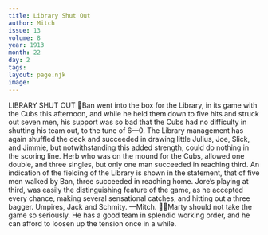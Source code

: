 ```yaml
---
title: Library Shut Out
author: Mitch
issue: 13
volume: 8
year: 1913
month: 22
day: 2
tags:
layout: page.njk
image:
---
```

LIBRARY SHUT OUT Ban went into the box for the Library, in its game with the Cubs this afternoon, and while he held them down to five hits and struck out seven men, his support was so bad that the Cubs had no difficulty in shutting his team out, to the tune of 6—0. The Library management has again shuffled the deck and succeeded in drawing little Julius, Joe, Slick, and Jimmie, but notwithstanding this added strength, could do nothing in the scoring line. Herb who was on the mound for the Cubs, allowed one double, and three singles, but only one man succeeded in reaching third. An indication of the fielding of the Library is shown in the statement, that of five men walked by Ban, three succeeded in reaching home. Jore’s playing at third, was easily the distinguishing feature of the game, as he accepted every chance, making several sensational catches, and hitting out a three bagger. Umpires, Jack and Schmity. —Mitch. Marty should not take the game so seriously. He has a good team in splendid working order, and he can afford to loosen up the tension once in a while. 
